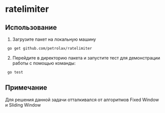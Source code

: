 # ratelimiter

## Использование
1. Загрузите пакет на локальную машину
 ```bash
  go get github.com/petrolax/ratelimiter
 ```
2. Перейдите в директорию пакета и запустите тест для демонстрации работы с помощью команды:
 ```bash
  go test
 ```

## Примечание
Для решения данной задачи отталкивался от алгоритмов Fixed Window и Sliding Window
